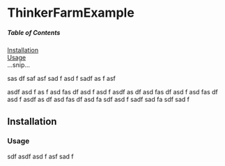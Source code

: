 # ThinkerFarmExample

##### Table of Contents  
[Installation](#installation)  
[Usage](#usage)  
...snip...    
<a name="installation"/>






sas
df
saf
asf
sad
f
asd
f
sadf
as
f
asf

asdf
asd
f
as
f
asd
fas
df
asd
f
asd
f
asdf
as
df
asd
fas
df
asd
f
asd
fas
df
asd
f
asdf
as
df
asd
fas
df
asd
fa
sdf
asd
f
sadf
sad
fa
sdf
sad
f
## Installation



### Usage



sdf
asdf
asd
f
asf
sad
f
